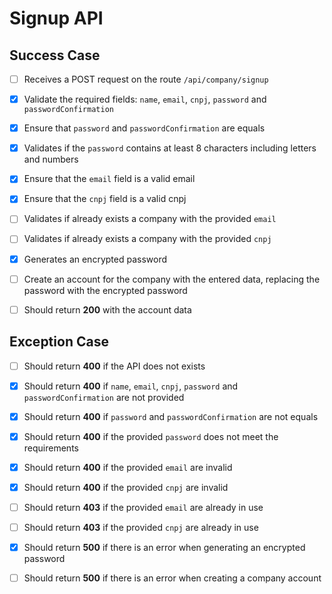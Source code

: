 # Signup API

## Success Case

- [ ] Receives a POST request on the route `/api/company/signup`

- [x] Validate the required fields: `name`, `email`, `cnpj`, `password` and `passwordConfirmation`

- [x] Ensure that `password` and `passwordConfirmation` are equals

- [x] Validates if the `password` contains at least 8 characters including letters and numbers

- [x] Ensure that the `email` field is a valid email

- [x] Ensure that the `cnpj` field is a valid cnpj

- [ ] Validates if already exists a company with the provided `email` 

- [ ] Validates if already exists a company with the provided `cnpj`

- [x] Generates an encrypted password

- [ ] Create an account for the company with the entered data, replacing the password with the encrypted password

- [ ] Should return **200** with the account data

## Exception Case

- [ ] Should return **400** if the API does not exists

- [x] Should return **400** if `name`, `email`, `cnpj`, `password` and `passwordConfirmation` are not provided

- [x] Should return **400** if `password` and `passwordConfirmation` are not equals

- [x] Should return **400** if the provided `password` does not meet the requirements

- [x] Should return **400** if the provided `email` are invalid

- [x] Should return **400** if the provided `cnpj` are invalid

- [ ] Should return **403** if the provided `email` are already in use

- [ ] Should return **403** if the provided `cnpj` are already in use

- [x] Should return **500** if there is an error when generating an encrypted password

- [ ] Should return **500** if there is an error when creating a company account
